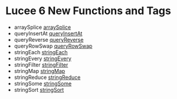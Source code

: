 # Lucee 6 New Functions and Tags

- arraySplice [arraySplice](../functions/arraysplice.md)
- queryInsertAt [queryInsertAt](../functions/queryinsertat.md)
- queryReverse [queryReverse](../functions/queryreverse.md)
- queryRowSwap [queryRowSwap](../functions/queryrowswap.md)
- stringEach [stringEach](../functions/stringeach.md)
- stringEvery [stringEvery](../functions/stringevery.md)
- stringFilter [stringFilter](../functions/stringfilter.md)
- stringMap [stringMap](../functions/stringmap.md)
- stringReduce [stringReduce](../functions/stringreduce.md)
- stringSome [stringSome](../functions/stringsome.md)
- stringSort [stringSort](../functions/stringsort.md)
